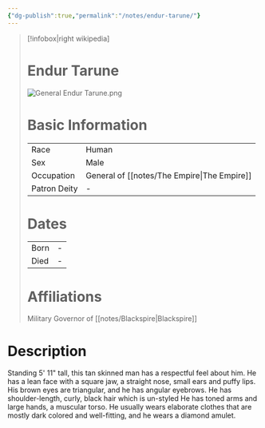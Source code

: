 ```yaml
---
{"dg-publish":true,"permalink":"/notes/endur-tarune/"}
---
```


> [!infobox|right wikipedia]
> # Endur Tarune
> ![General Endur Tarune.png](/img/user/images/General%20Endur%20Tarune.png)
># Basic Information
> |  |   |
> | ---- | --- |
> | Race | Human |
> | Sex | Male |
> | Occupation | General of [[notes/The Empire\|The Empire]] |
> | Patron Deity | - |
> # Dates
>  |  |   |
> | ---- | --- |
> | Born | - |
> | Died | - |
> # Affiliations
>Military Governor of [[notes/Blackspire\|Blackspire]]

# Description
Standing 5' 11" tall, this tan skinned man has a respectful feel about him.
He has a lean face with a square jaw, a straight nose, small ears and puffy lips. His brown eyes are triangular, and he has angular eyebrows.
He has shoulder-length, curly, black hair which is un-styled  He has toned arms and large hands, a muscular torso.  He usually wears elaborate clothes that are mostly dark colored and well-fitting, and he wears a diamond amulet.